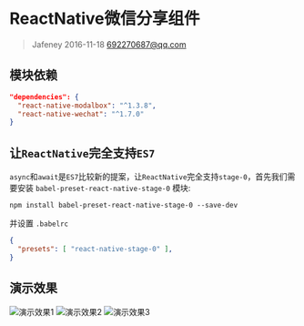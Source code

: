 # ReactNative微信分享组件
> Jafeney 2016-11-18 692270687@qq.com

## 模块依赖
```JSON
"dependencies": {
  "react-native-modalbox": "^1.3.8",
  "react-native-wechat": "^1.7.0"
}
```

## 让`ReactNative`完全支持`ES7`
`async`和`await`是`ES7`比较新的提案，让`ReactNative`完全支持`stage-0`，首先我们需要安装 `babel-preset-react-native-stage-0` 模块:

```shell
npm install babel-preset-react-native-stage-0 --save-dev
```

并设置 `.babelrc`

```JSON
{
  "presets": [ "react-native-stage-0" ],
}
```
## 演示效果
![演示效果1](http://photo.jafeney.com:9999/file/TnBdv5PDgvGgQq2Gi9DSFFMQ.PNG)
![演示效果2](http://photo.jafeney.com:9999/file/v5hSAsf7ABL3ZU59g1BWnT1_.PNG)
![演示效果3](http://photo.jafeney.com:9999/file/gJb6Dqx8SE5P7t17xblUn6ps.PNG)
